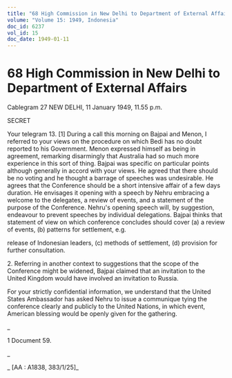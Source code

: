 ```yaml
---
title: "68 High Commission in New Delhi to Department of External Affairs"
volume: "Volume 15: 1949, Indonesia"
doc_id: 6237
vol_id: 15
doc_date: 1949-01-11
---
```


# 68 High Commission in New Delhi to Department of External Affairs

Cablegram 27 NEW DELHI, 11 January 1949, 11.55 p.m.

SECRET

Your telegram 13. [1] During a call this morning on Bajpai and Menon, I referred to your views on the procedure on which Bedi has no doubt reported to his Government. Menon expressed himself as being in agreement, remarking disarmingly that Australia had so much more experience in this sort of thing. Bajpai was specific on particular points although generally in accord with your views. He agreed that there should be no voting and he thought a barrage of speeches was undesirable. He agrees that the Conference should be a short intensive affair of a few days duration. He envisages it opening with a speech by Nehru embracing a welcome to the delegates, a review of events, and a statement of the purpose of the Conference. Nehru's opening speech will, by suggestion, endeavour to prevent speeches by individual delegations. Bajpai thinks that statement of view on which conference concludes should cover (a) a review of events, (b) patterns for settlement, e.g.

release of Indonesian leaders, (c) methods of settlement, (d) provision for further consultation.

2\. Referring in another context to suggestions that the scope of the Conference might be widened, Bajpai claimed that an invitation to the United Kingdom would have involved an invitation to Russia.

For your strictly confidential information, we understand that the United States Ambassador has asked Nehru to issue a communique tying the conference clearly and publicly to the United Nations, in which event, American blessing would be openly given for the gathering.

_

1 Document 59.

_

_ [AA : A1838, 383/1/25]_

